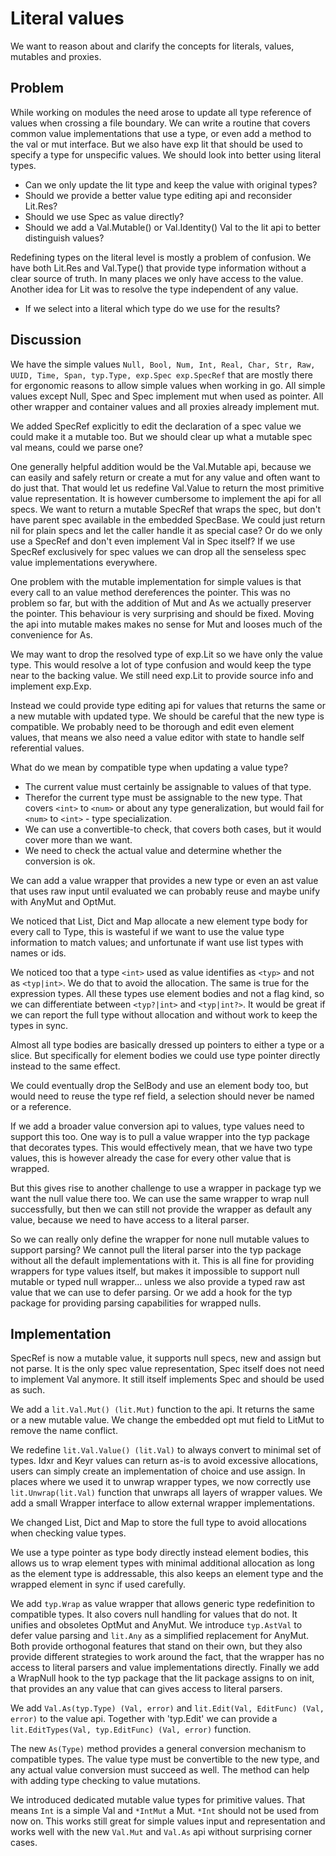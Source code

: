 Literal values
==============

We want to reason about and clarify the concepts for literals, values, mutables and proxies.

Problem
-------

While working on modules the need arose to update all type reference of values when crossing a file
boundary. We can write a routine that covers common value implementations that use a type, or even
add a method to the val or mut interface. But we also have exp lit that should be used to specify a
type for unspecific values. We should look into better using literal types.

 * Can we only update the lit type and keep the value with original types?
 * Should we provide a better value type editing api and reconsider Lit.Res?
 * Should we use Spec as value directly?
 * Should we add a Val.Mutable() or Val.Identity() Val to the lit api to better distinguish values?

Redefining types on the literal level is mostly a problem of confusion. We have both Lit.Res and
Val.Type() that provide type information without a clear source of truth. In many places we only
have access to the value. Another idea for Lit was to resolve the type independent of any value.

 * If we select into a literal which type do we use for the results?

Discussion
----------

We have the simple values `Null, Bool, Num, Int, Real, Char, Str, Raw, UUID, Time, Span, typ.Type,
exp.Spec exp.SpecRef` that are mostly there for ergonomic reasons to allow simple values when
working in go. All simple values except Null, Spec and Spec implement mut when used as pointer.
All other wrapper and container values and all proxies already implement mut.

We added SpecRef explicitly to edit the declaration of a spec value we could make it a mutable too.
But we should clear up what a mutable spec val means, could we parse one?

One generally helpful addition would be the Val.Mutable api, because we can easily and safely return
or create a mut for any value and often want to do just that. That would let us redefine Val.Value
to return the most primitive value representation. It is however cumbersome to implement the api
for all specs. We want to return a mutable SpecRef that wraps the spec, but don't have parent spec
available in the embedded SpecBase. We could just return nil for plain specs and let the caller
handle it as special case? Or do we only use a SpecRef and don't even implement Val in Spec itself?
If we use SpecRef exclusively for spec values we can drop all the senseless spec value
implementations everywhere.

One problem with the mutable implementation for simple values is that every call to an value method
dereferences the pointer. This was no problem so far, but with the addition of Mut and As we
actually preserver the pointer. This behaviour is very surprising and should be fixed. Moving the
api into mutable makes makes no sense for Mut and looses much of the convenience for As.

We may want to drop the resolved type of exp.Lit so we have only the value type. This would resolve
a lot of type confusion and would keep the type near to the backing value. We still need exp.Lit to
provide source info and implement exp.Exp.

Instead we could provide type editing api for values that returns the same or a new mutable with
updated type. We should be careful that the new type is compatible. We probably need to be thorough
and edit even element values, that means we also need a value editor with state to handle self
referential values.

What do we mean by compatible type when updating a value type?
 * The current value must certainly be assignable to values of that type.
 * Therefor the current type must be assignable to the new type. That covers `<int>` to `<num>` or
   about any type generalization, but would fail for `<num>` to `<int>` - type specialization.
 * We can use a convertible-to check, that covers both cases, but it would cover more than we want.
 * We need to check the actual value and determine whether the conversion is ok.

We can add a value wrapper that provides a new type or even an ast value that uses raw input until
evaluated we can probably reuse and maybe unify with AnyMut and OptMut.

We noticed that List, Dict and Map allocate a new element type body for every call to Type, this
is wasteful if we want to use the value type information to match values; and unfortunate if want
use list types with names or ids.

We noticed too that a type `<int>` used as value identifies as `<typ>` and not as `<typ|int>`. We do
that to avoid the allocation. The same is true for the expression types. All these types use element
bodies and not a flag kind, so we can differentiate between `<typ?|int>` and `<typ|int?>`. It would
be great if we can report the full type without allocation and without work to keep the types in
sync.

Almost all type bodies are basically dressed up pointers to either a type or a slice. But
specifically for element bodies we could use type pointer directly instead to the same effect.

We could eventually drop the SelBody and use an element body too, but would need to reuse the type
ref field, a selection should never be named or a reference.

If we add a broader value conversion api to values, type values need to support this too. One way is
to pull a value wrapper into the typ package that decorates types. This would effectively mean, that
we have two type values, this is however already the case for every other value that is wrapped.

But this gives rise to another challenge to use a wrapper in package typ we want the null value
there too. We can use the same wrapper to wrap null successfully, but then we can still not provide
the wrapper as default any value, because we need to have access to a literal parser.

So we can really only define the wrapper for none null mutable values to support parsing? We cannot
pull the literal parser into the typ package without all the default implementations with it.
This is all fine for providing wrappers for type values itself, but makes it impossible to support
null mutable or typed null wrapper… unless we also provide a typed raw ast value that we can use to
defer parsing. Or we add a hook for the typ package for providing parsing capabilities for wrapped
nulls.

Implementation
--------------

SpecRef is now a mutable value, it supports null specs, new and assign but not parse.
It is the only spec value representation, Spec itself does not need to implement Val anymore.
It still itself implements Spec and should be used as such.

We add a `lit.Val.Mut() (lit.Mut)` function to the api. It returns the same or a new mutable value.
We change the embedded opt mut field to LitMut to remove the name conflict.

We redefine `lit.Val.Value() (lit.Val)` to always convert to minimal set of types. Idxr and Keyr
values can return as-is to avoid excessive allocations, users can simply create an implementation
of choice and use assign. In places where we used it to unwrap wrapper types, we now correctly use
`lit.Unwrap(lit.Val)` function that unwraps all layers of wrapper values. We add a small Wrapper
interface to allow external wrapper implementations.

We changed List, Dict and Map to store the full type to avoid allocations when checking value types.

We use a type pointer as type body directly instead element bodies, this allows us to wrap element
types with minimal additional allocation as long as the element type is addressable, this also
keeps an element type and the wrapped element in sync if used carefully.

We add `typ.Wrap` as value wrapper that allows generic type redefinition to compatible types. It
also covers null handling for values that do not. It unifies and obsoletes OptMut and AnyMut.
We introduce `typ.AstVal` to defer value parsing and `lit.Any` as a simplified replacement for
AnyMut. Both provide orthogonal features that stand on their own, but they also provide different
strategies to work around the fact, that the wrapper has no access to literal parsers and
value implementations directly. Finally we add a WrapNull hook to the typ package that the lit
package assigns to on init, that provides an any value that can gives access to literal parsers.

We add `Val.As(typ.Type) (Val, error)` and `lit.Edit(Val, EditFunc) (Val, error)` to the value api.
Together with 'typ.Edit' we can provide a `lit.EditTypes(Val, typ.EditFunc) (Val, error)` function.

The new `As(Type)` method provides a general conversion mechanism to compatible types. The value
type must be convertible to the new type, and any actual value conversion must succeed as well.
The method can help with adding type checking to value mutations.

We introduced dedicated mutable value types for primitive values. That means `Int` is a simple Val
and `*IntMut` a Mut. `*Int` should not be used from now on. This works still great for simple values
input and representation and works well with the new `Val.Mut` and `Val.As` api without surprising
corner cases.
